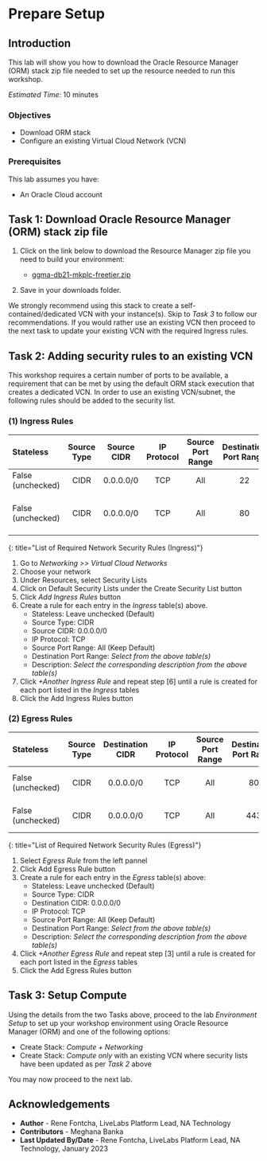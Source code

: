 # Prepare Setup

## Introduction
This lab will show you how to download the Oracle Resource Manager (ORM) stack zip file needed to set up the resource needed to run this workshop.

*Estimated Time:* 10 minutes

### Objectives
-   Download ORM stack
-   Configure an existing Virtual Cloud Network (VCN)

### Prerequisites
This lab assumes you have:
- An Oracle Cloud account

## Task 1: Download Oracle Resource Manager (ORM) stack zip file

1.  Click on the link below to download the Resource Manager zip file you need to build your environment:

    - [ggma-db21-mkplc-freetier.zip](https://c4u04.objectstorage.us-ashburn-1.oci.customer-oci.com/p/EcTjWk2IuZPZeNnD_fYMcgUhdNDIDA6rt9gaFj_WZMiL7VvxPBNMY60837hu5hga/n/c4u04/b/livelabsfiles/o/goldengate-library/ggma-db21-mkplc-freetier.zip)
    

 2.  Save in your downloads folder.

 We strongly recommend using this stack to create a self-contained/dedicated VCN with your instance(s). Skip to *Task 3* to follow our recommendations. If you would rather use an existing VCN then proceed to the next task to update your existing VCN with the required Ingress rules.

## Task 2: Adding security rules to an existing VCN

This workshop requires a certain number of ports to be available, a requirement that can be met by using the default ORM stack execution that creates a dedicated VCN. In order to use an existing VCN/subnet, the following rules should be added to the security list.

### **(1) Ingress Rules**

| Stateless         | Source Type | Source CIDR | IP Protocol | Source Port Range | Destination Port Range | Description                |
| :---------------- | :---------: | :---------: | :---------: | :---------------: | :--------------------: | :------------------------- |
| False (unchecked) |    CIDR     |  0.0.0.0/0  |     TCP     |        All        |           22           | SSH                        |
| False (unchecked) |    CIDR     |  0.0.0.0/0  |     TCP     |        All        |           80           | Remote Desktop using noVNC |
{: title="List of Required Network Security Rules (Ingress)"}

<!-- **Notes**: This next table is for reference and should be adapted for the workshop. If optional rules are needed as shown in the example below, then uncomment it and add those optional rules. The first entry is just for illustration and may not fit your workshop -->

<!--
| Stateless         | Source Type | Source CIDR | IP Protocol | Source Port Range | Destination Port Range | Description                       |
| :---------------- | :---------- | :---------: | :---------: | :---------------: | :--------------------: | :-------------------------------- |
| False (unchecked) | CIDR        |  0.0.0.0/0  |     TCP     |        All        |          8080          | e.g. Remote access for web app #1 |
| False (unchecked) | CIDR        |  0.0.0.0/0  |     TCP     |        All        |          443           | e.g. Remote access for web app #2 |
{: title="List of Optional Network Security Rules (Ingress)"}
-->

1.  Go to *Networking >> Virtual Cloud Networks*
2.  Choose your network
3.  Under Resources, select Security Lists
4.  Click on Default Security Lists under the Create Security List button
5.  Click *Add Ingress Rules* button
6.  Create a rule for each entry in the *Ingress* table(s) above.  
    - Stateless: Leave unchecked (Default)
    - Source Type: CIDR
    - Source CIDR: 0.0.0.0/0
    - IP Protocol: TCP
    - Source Port Range: All (Keep Default)
    - Destination Port Range: *Select from the above table(s)*
    - Description: *Select the corresponding description from the above table(s)*
7. Click *+Another Ingress Rule* and repeat step [6] until a rule is created for each port listed in the *Ingress* tables
8.  Click the Add Ingress Rules button

### **(2) Egress Rules**

| Stateless         | Source Type | Destination CIDR | IP Protocol | Source Port Range | Destination Port Range | Description           |
| :---------------- | :---------: | :--------------: | :---------: | :---------------: | :--------------------: | :-------------------- |
| False (unchecked) |    CIDR     |    0.0.0.0/0     |     TCP     |        All        |           80           | Outbound HTTP access  |
| False (unchecked) |    CIDR     |    0.0.0.0/0     |     TCP     |        All        |          443           | Outbound HTTPS access |
{: title="List of Required Network Security Rules (Egress)"}

<!-- **Notes**: This next table is for reference and should be adapted for the workshop. If optional rules are needed as shown in the example below, then uncomment it and add those optional rules. The first entry is just for illustration and may not fit your workshop -->

<!--
| Stateless         | Source Type | Destination CIDR | IP Protocol | Source Port Range | Destination Port Range | Description                                        |
| :---------------- | :---------- | :--------------: | :---------: | :---------------: | :--------------------: | :------------------------------------------------- |
| False (unchecked) | CIDR        |    0.0.0.0/0     |     TCP     |        All        |          1521          | e.g. Remote oracle DB Listener anywhere            |
| False (unchecked) | CIDR        | 130.129.10.45/32 |     TCP     |        All        |          1525          | e.g. Remote oracle DB Listener at IP 130.129.10.45 |
{: title="List of Optional Network Security Rules (Egress)"}
-->

1.  Select *Egress Rule* from the left pannel
2.  Click Add Egress Rule button
3.  Create a rule for each entry in the *Egress* table(s) above:  
    - Stateless: Leave unchecked (Default)
    - Source Type: CIDR
    - Destination CIDR: 0.0.0.0/0
    - IP Protocol: TCP
    - Source Port Range: All (Keep Default)
    - Destination Port Range: *Select from the above table(s)*
    - Description: *Select the corresponding description from the above table(s)*
4. Click *+Another Egress Rule* and repeat step [3] until a rule is created for each port listed in the *Egress* tables
5.  Click the Add Egress Rules button

## Task 3: Setup Compute   
Using the details from the two Tasks above, proceed to the lab *Environment Setup* to set up your workshop environment using Oracle Resource Manager (ORM) and one of the following options:
-  Create Stack:  *Compute + Networking*
-  Create Stack:  *Compute only* with an existing VCN where security lists have been updated as per *Task 2* above

You may now proceed to the next lab.

## Acknowledgements
* **Author** - Rene Fontcha, LiveLabs Platform Lead, NA Technology
* **Contributors** - Meghana Banka
* **Last Updated By/Date** - Rene Fontcha, LiveLabs Platform Lead, NA Technology, January 2023
